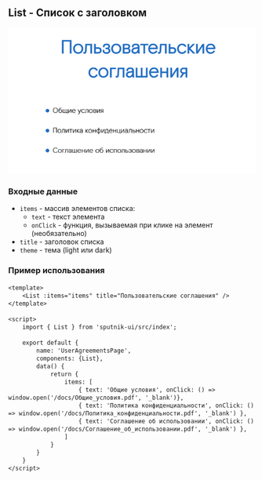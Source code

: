 ## List -  Список с заголовком

![alt text](docs-images/list.png)

### Входные данные
* `items` - массив элементов списка:
  * `text` - текст элемента
  * `onClick` - функция, вызываемая при клике на элемент (необязательно)
* `title` - заголовок списка
* `theme` - тема (light или dark)


### Пример использования
```
<template>
    <List :items="items" title="Пользовательские соглашения" />
</template>

<script>
    import { List } from 'sputnik-ui/src/index';

    export default {
        name: 'UserAgreementsPage',
        components: {List},
        data() {
            return {
                items: [
                    { text: 'Общие условия', onClick: () => window.open('/docs/Общие_условия.pdf', '_blank')},
                    { text: 'Политика конфиденциальности', onClick: () => window.open('/docs/Политика_конфиденциальности.pdf', '_blank') },
                    { text: 'Соглашение об использовании', onClick: () => window.open('/docs/Соглашение_об_использовании.pdf', '_blank') },
                ]
            }
        }
    }
</script>
```